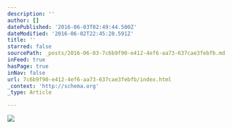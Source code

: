 ```yaml
---
description: ''
author: []
datePublished: '2016-06-03T02:49:44.500Z'
dateModified: '2016-06-02T22:45:20.591Z'
title: ''
starred: false
sourcePath: _posts/2016-06-03-7c6b9f90-e412-4ef6-aa73-637cae3febfb.md
inFeed: true
hasPage: true
inNav: false
url: 7c6b9f90-e412-4ef6-aa73-637cae3febfb/index.html
_context: 'http://schema.org'
_type: Article

---
```

![](https://the-grid-user-content.s3-us-west-2.amazonaws.com/cc4a2b3a-c3b7-4f67-af03-f4eb3c81ea4f.jpg)
